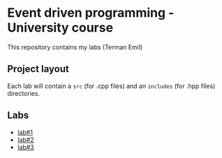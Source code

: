 # Event driven programming - University course
This repository contains my labs (Terman Emil)

## Project layout
Each lab will contain a `src` (for .cpp files) and an `includes` (for .hpp files) directories.

## Labs
* [lab#1](./lab1)
* [lab#2](./lab2)
* [lab#3](./lab3)
